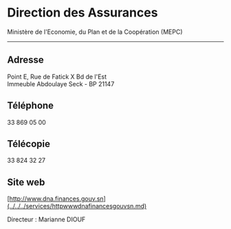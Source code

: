 # Direction des Assurances

Ministère de l'Economie, du Plan et de la Coopération (MEPC)  

---------------------------------------------------------------

**Adresse**
-----------

Point E, Rue de Fatick X Bd de l'Est  
Immeuble Abdoulaye Seck - BP 21147

**Téléphone**
-------------

33 869 05 00

**Télécopie**
-------------

33 824 32 27

**Site web**
------------

[http://www.dna.finances.gouv.sn](../../../services/httpwwwdnafinancesgouvsn.md)

Directeur : Marianne DIOUF
